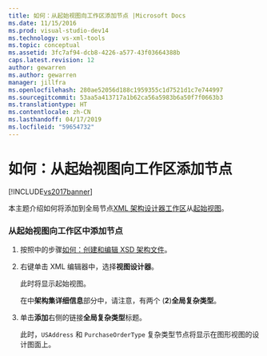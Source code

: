```yaml
---
title: 如何：从起始视图向工作区添加节点 |Microsoft Docs
ms.date: 11/15/2016
ms.prod: visual-studio-dev14
ms.technology: vs-xml-tools
ms.topic: conceptual
ms.assetid: 3fc7af94-dcb8-4226-a577-43f03664388b
caps.latest.revision: 12
author: gewarren
ms.author: gewarren
manager: jillfra
ms.openlocfilehash: 280ae52056d188c1959355c1d7521d1c7e744997
ms.sourcegitcommit: 53aa5a413717a1b62ca56a5983b6a50f7f0663b3
ms.translationtype: HT
ms.contentlocale: zh-CN
ms.lasthandoff: 04/17/2019
ms.locfileid: "59654732"
---
```

# <a name="how-to-add-nodes-to-the-workspace-from-the-start-view"></a>如何：从起始视图向工作区添加节点
[!INCLUDE[vs2017banner](../includes/vs2017banner.md)]

本主题介绍如何将添加到全局节点[XML 架构设计器工作区](../xml-tools/xml-schema-designer-workspace.md)从[起始视图](../xml-tools/start-view.md)。  
  
### <a name="to-add-nodes-to-the-workspace-from-the-start-view"></a>从起始视图向工作区中添加节点  
  
1.  按照中的步骤[如何：创建和编辑 XSD 架构文件](../xml-tools/how-to-create-and-edit-an-xsd-schema-file.md)。  
  
2.  右键单击 XML 编辑器中，选择**视图设计器**。  
  
     此时将显示起始视图。  
  
     在中**架构集详细信息**部分中，请注意，有两个 (**2**)**全局复杂类型**。  
  
3.  单击**添加**右侧的链接**全局复杂类型**标题。  
  
     此时，`USAddress` 和 `PurchaseOrderType` 复杂类型节点将显示在图形视图的设计图面上。

